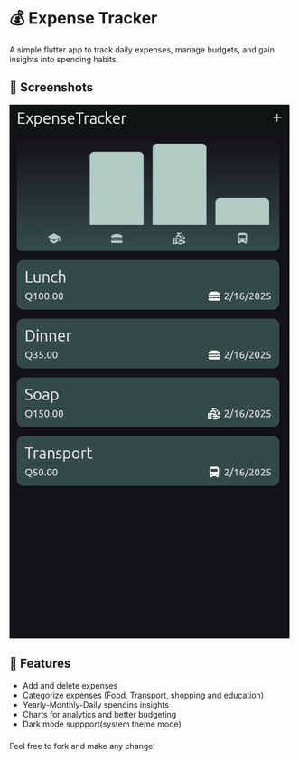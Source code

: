 # 💰 Expense Tracker 


A simple flutter app to track daily expenses, manage budgets, and gain insights into spending habits.

## 📸 Screenshots

![Home Screenshot](assets/images/home.png)




## 🚀 Features
- Add and delete expenses
- Categorize expenses (Food, Transport, shopping and education)
- Yearly-Monthly-Daily spendins insights
- Charts for analytics and better budgeting
- Dark mode suppport(system theme mode)

###
Feel free to fork and make any change!
